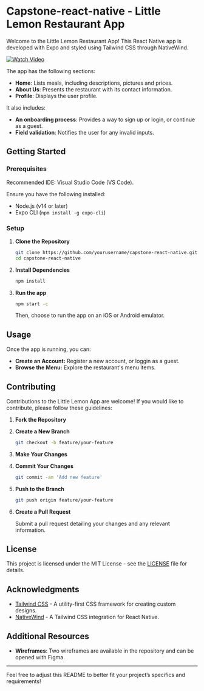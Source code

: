 # Capstone-react-native - Little Lemon Restaurant App

Welcome to the Little Lemon Restaurant App! This React Native app is developed with Expo and styled using Tailwind CSS through NativeWind. 

[![Watch Video](https://a-bv.github.io/Capstone-react-native/video/video-thumbnail.png)](https://a-bv.github.io/Capstone-react-native/video/VideoLittleLemonReactNative.mp4)

The app has the following sections:
- **Home**: Lists meals, including descriptions, pictures and prices.
- **About Us**: Presents the restaurant with its contact information.
- **Profile**: Displays the user profile.

It also includes: 
- **An onboarding process**: Provides a way to sign up or login, or continue as a guest.
- **Field validation**: Notifies the user for any invalid inputs.

## Getting Started

### Prerequisites

Recommended IDE: Visual Studio Code (VS Code).


Ensure you have the following installed:

- Node.js (v14 or later)
- Expo CLI (`npm install -g expo-cli`)

### Setup

1. **Clone the Repository**

    ```bash
    git clone https://github.com/yourusername/capstone-react-native.git
    cd capstone-react-native
    ```

2. **Install Dependencies**

    ```bash
    npm install
    ```

3. **Run the app**

    ```bash
    npm start -c
    ```

    Then, choose to run the app on an iOS or Android emulator.

## Usage

Once the app is running, you can:

- **Create an Account:** Register a new account, or loggin as a guest.
- **Browse the Menu:** Explore the restaurant's menu items.

## Contributing

Contributions to the Little Lemon App are welcome! If you would like to contribute, please follow these guidelines:

1. **Fork the Repository**

2. **Create a New Branch**

    ```bash
    git checkout -b feature/your-feature
    ```

3. **Make Your Changes**

4. **Commit Your Changes**

    ```bash
    git commit -am 'Add new feature'
    ```

5. **Push to the Branch**

    ```bash
    git push origin feature/your-feature
    ```

6. **Create a Pull Request**

    Submit a pull request detailing your changes and any relevant information.

## License

This project is licensed under the MIT License - see the [LICENSE](LICENSE) file for details.

## Acknowledgments

- [Tailwind CSS](https://tailwindcss.com/) - A utility-first CSS framework for creating custom designs.
- [NativeWind](https://github.com/vadimdemedes/nativewind) - A Tailwind CSS integration for React Native.

## Additional Resources

- **Wireframes**: Two wireframes are available in the repository and can be opened with Figma.

---

Feel free to adjust this README to better fit your project’s specifics and requirements!
